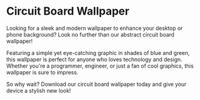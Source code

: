 <!--
Write me markdown content of website with wallpaper:

"A wallpaper with a simple graphic of an abstract circuit board, in shades of blue and green."

The header of the page should not be copy of the text but rather a real content of the website which is using this wallpaper.
-->

<!--font:"Open Sans"-->

# Circuit Board Wallpaper

Looking for a sleek and modern wallpaper to enhance your desktop or phone background? Look no further than our abstract circuit board wallpaper!

Featuring a simple yet eye-catching graphic in shades of blue and green, this wallpaper is perfect for anyone who loves technology and design. Whether you're a programmer, engineer, or just a fan of cool graphics, this wallpaper is sure to impress.

So why wait? Download our circuit board wallpaper today and give your device a stylish new look!
